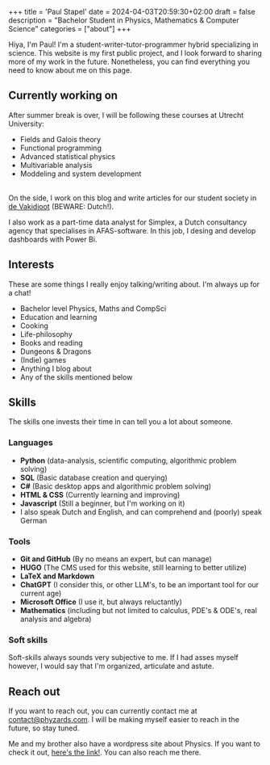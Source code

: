 +++
title = 'Paul Stapel'
date = 2024-04-03T20:59:30+02:00
draft = false
description = "Bachelor Student in Physics, Mathematics & Computer Science"
categories = ["about"]
+++

Hiya, I'm Paul! I'm a student-writer-tutor-programmer hybrid specializing in science. This website is my first public project, and I look forward to sharing more of my work in the future. Nonetheless, you can find everything you need to know about me on this page. 

## Currently working on
After summer break is over, I will be following these courses at Utrecht University: 
* Fields and Galois theory
* Functional programming
* Advanced statistical physics
* Multivariable analysis
* Moddeling and system development

\
On the side, I work on this blog and write articles for our student society in [de Vakidioot](https://www.a-eskwadraat.nl/Vereniging/Commissies/vakid/) (BEWARE: Dutch!). 

I also work as a part-time data analyst for Simplex, a Dutch consultancy agency that specialises in AFAS-software. In this job, I desing and develop dashboards with Power Bi.

## Interests
These are some things I really enjoy talking/writing about. I'm always up for a chat!
* Bachelor level Physics, Maths and CompSci
* Education and learning
* Cooking 
* Life-philosophy 
* Books and reading
* Dungeons & Dragons
* (Indie) games
* Anything I blog about
* Any of the skills mentioned below

## Skills
The skills one invests their time in can tell you a lot about someone.

### Languages
* **Python** (data-analysis, scientific computing, algorithmic problem solving)
* **SQL** (Basic database creation and querying)
* **C#** (Basic desktop apps and algorithmic problem solving)
* **HTML & CSS** (Currently learning and improving)
* **Javascript** (Still a beginner, but I'm working on it)
* I also speak Dutch and English, and can comprehend and (poorly) speak German 


### Tools
* **Git and GitHub** (By no means an expert, but can manage)
* **HUGO** (The CMS used for this website, still learning to better utilize)
* **LaTeX and Markdown** 
* **ChatGPT** (I consider this, or other LLM's, to be an important tool for our current age)
* **Microsoft Office** (I use it, but always reluctantly)  
* **Mathematics** (including but not limited to calculus, PDE's & ODE's, real analysis and algebra)

### Soft skills
 Soft-skills always sounds very subjective to me. If I had asses myself however, I would say that I'm organized, articulate and astute. 

## Reach out
If you want to reach out, you can currently contact me at <contact@phyzards.com>. I will be making myself easier to reach in the future, so stay tuned. 

Me and my brother also have a wordpress site about Physics. If you want to check it out, [here's the link!](https://phyzards.com). You can also reach me there. 

